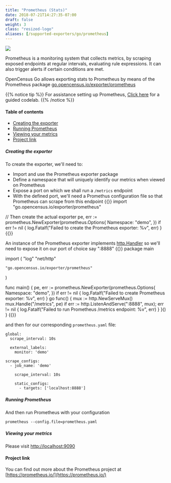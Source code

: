 ```yaml
---
title: "Prometheus (Stats)"
date: 2018-07-21T14:27:35-07:00
draft: false
weight: 3
class: "resized-logo"
aliases: [/supported-exporters/go/prometheus]
---
```


![](/img/prometheus-logo.png)

Prometheus is a monitoring system that collects metrics, by scraping
exposed endpoints at regular intervals, evaluating rule expressions.
It can also trigger alerts if certain conditions are met.

OpenCensus Go allows exporting stats to Prometheus by means of the Prometheus package
[go.opencensus.io/exporter/prometheus](https://godoc.org/go.opencensus.io/exporter/prometheus)

{{% notice tip %}}
For assistance setting up Prometheus, [Click here](/codelabs/prometheus) for a guided codelab.
{{% /notice %}}

#### Table of contents
- [Creating the exporter](#creating-the-exporter)
- [Running Prometheus](#running-prometheus)
- [Viewing your metrics](#viewing-your-metrics)
- [Project link](#project-link)

##### Creating the exporter
To create the exporter, we'll need to:

* Import and use the Prometheus exporter package
* Define a namespace that will uniquely identify our metrics when viewed on Prometheus
* Expose a port on which we shall run a `/metrics` endpoint
* With the defined port, we'll need a Promethus configuration file so that Prometheus can scrape from this endpoint
{{<highlight go>}}
import "go.opencensus.io/exporter/prometheus"

// Then create the actual exporter
pe, err := prometheus.NewExporter(prometheus.Options{
    Namespace: "demo",
})
if err != nil {
    log.Fatalf("Failed to create the Prometheus exporter: %v", err)
}
{{</highlight>}}

An instance of the Prometheus exporter implements [http.Handler](https://golang.org/net/http#Handler)
so we'll need to expose it on our port of choice say ":8888"
{{<highlight go>}}
package main

import (
	"log"
	"net/http"

	"go.opencensus.io/exporter/prometheus"
)

func main() {
	pe, err := prometheus.NewExporter(prometheus.Options{
		Namespace: "demo",
	})
	if err != nil {
		log.Fatalf("Failed to create Prometheus exporter: %v", err)
	}
	go func() {
		mux := http.NewServeMux()
		mux.Handle("/metrics", pe)
		if err := http.ListenAndServe(":8888", mux); err != nil {
			log.Fatalf("Failed to run Prometheus /metrics endpoint: %v", err)
		}
	}()
}
{{</highlight>}}

and then for our corresponding `prometheus.yaml` file:

```shell
global:
  scrape_interval: 10s

  external_labels:
    monitor: 'demo'

scrape_configs:
  - job_name: 'demo'

    scrape_interval: 10s

    static_configs:
      - targets: ['localhost:8888']
```

##### Running Prometheus
And then run Prometheus with your configuration
```shell
prometheus --config.file=prometheus.yaml
```

##### Viewing your metrics
Please visit [http://localhost:9090](http://localhost:9090)

#### Project link
You can find out more about the Prometheus project at [https://prometheus.io/](https://prometheus.io/)
